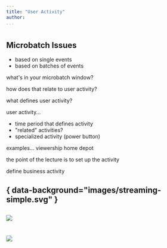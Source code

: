 ```yaml
---
title: "User Activity"
author:
...
```


#
## Microbatch Issues

- based on single events
- based on batches of events

what's in your microbatch window?

how does that relate to user activity?

what defines user activity?

user activity...
- time period that defines activity
- "related" activities?
- specialized activity (power button)


examples...
viewership
home depot



the point of the lecture is to set up the activity

define business activity




## { data-background="images/streaming-simple.svg" }


##

![](images/play-state.jpg)


#

<img class="logo" src="images/berkeley-school-of-information-logo.png"/>
